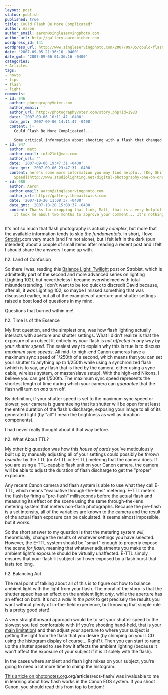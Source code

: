 ```yaml
---
layout: post
status: publish
published: true
title: Could Flash Be More Complicated?
author: Aaron
author_email: aaron@singleservingphoto.com
author_url: http://gallery.aaronbieber.com
wordpress_id: 141
wordpress_url: http://www.singleservingphoto.com/2007/09/05/could-flash-be-more-complicated/
date: '2007-09-05 21:36:16 -0400'
date_gmt: '2007-09-06 01:36:16 -0400'
categories:
- Articles
tags:
- howto
- tips
- flash
- light
comments:
- id: 946
  author: photographyVoter.com
  author_email: ''
  author_url: http://photographyvoter.com/story.php?id=1983
  date: '2007-09-06 10:11:47 -0400'
  date_gmt: '2007-09-06 14:11:47 -0400'
  content: |-
    Could Flash Be More Complicated?...

    Some critical information about shooting with a flash that changed my entire approach....
- id: 947
  author: matt
  author_email: info21dt@mac.com
  author_url: ''
  date: '2007-09-06 19:47:31 -0400'
  date_gmt: '2007-09-06 23:47:31 -0400'
  content: here's some more information you may find helpful, [Key Shifting and Shutter
    Speed](http://www.studiolighting.net/digital-photography-one-on-one-e001-key-shifting-and-shutter-speed/)
- id: 980
  author: Aaron
  author_email: aaron@singleservingphoto.com
  author_url: http://gallery.thebailiwick.com
  date: '2007-10-20 11:08:37 -0400'
  date_gmt: '2007-10-20 15:08:37 -0400'
  content: Thanks for dropping that link, Matt, that is a very helpful video! Sorry
    it took me about two months to approve your comment... It's nothing personal!
---
```

It's not so much that flash photography is actually _complex_, but
more that the available information tends to skip _the fundamentals_.
In short, I love [Strobist](http://www.strobist).com very much (and I'm
not alone), but I felt left in the dark (pun intended) about a couple of
small items after reading a recent post and I felt I should share the
answers I came up with.<span id="more"></span><span
id="more-141"></span>

h2. Land of Confusion

So there I was, reading this [Balance Light:
Twilight](http://strobist.blogspot.com/2007/09/lighting-102-balancing-light-twilight.html)
post on Strobist, which is admittedly part of the second and more
advanced series on lighting (Lighting 102), but nevertheless I became
overwhelmed with total misunderstanding. I don't want to be too quick to
discredit David because, after all, it *was* Lighting 102, so maybe I
missed something that was discussed earlier, but all of the examples of
aperture and shutter settings raised a boat load of questions in my
mind.

Questions that burned within me!

h2. Time Is of the Essence

My first question, and the simplest one, was how flash lighting actually
interacts with aperture and shutter settings. What I didn't realize is
that the exposure of an object lit entirely by your flash is _not
affected in any way by your shutter speed_. The easiest way to explain
why this is true is to discuss _maximum sync speeds_. All mid- to
high-end Canon cameras have a maximum sync speed of 1/250th of a second,
which means that you can set your shutter to anything _up to_ 1/250th
while using a synchronized flash (which is to say, any flash that is
fired by the camera, either using a sync cable, wireless system, or
master/slave setup). With the high-end Nikons, I believe you can get
1/500th. The maximum sync speed represents the shortest length of time
during which your camera can _guarantee_ that the flash will turn on
*and* turn off.

By definition, if your shutter speed is set to the maximum sync speed or
slower, your camera is guaranteeing that its shutter will be open for at
least the entire duration of the flash's discharge, exposing your image
to all of its generated light (by "all" I mean the brightness as well as
duration components).

I had never really thought about it that way before.

h2. What About TTL?

My other big question was how this _house of cards_ you've
meticulously built up by manually adjusting all of your settings could
possibly be _thrown asunder_ by the TTL (or A-TTL or E-TTL) metering
that the camera does. If you are using a TTL-capable flash unit on your
Canon camera, the camera will be able to adjust the duration of flash
discharge to get the "proper" exposure.

Any recent Canon camera and flash system is able to use what they call
E-TTL, which means "evaluative through-the-lens" metering. E-TTL meters
the flash by firing a "pre-flash" milliseconds before the actual flash
and measuring its effect on the scene using the same through-the-lens
metering system that meters non-flash photographs. Because the pre-flash
is a set intensity, all of the variables are known to the camera and the
result of the actual flash exposure can be calculated. It seems almost
impossible, but it works.

So the short answer to my question is that the metering system _will_,
theoretically, change the results of whatever settings you have
selected. However, the E-TTL system should be "smart" enough to properly
expose the scene _for flash_, meaning that whatever adjustments you
make to the ambient light's exposure should be virtually unaffected.
E-TTL simply ensures that your flash-lit subject isn't over-exposed by a
flash burst that lasts too long.

h2. Balancing Act

The real point of talking about all of this is to figure out how to
balance ambient light with the light from your flash. The moral of the
story is that the shutter speed has an effect on the ambient light
_only_, while the aperture has an effect on both. It's not a _walk in
the park_ to get precisely the results you want without plenty of
in-the-field experience, but knowing that simple rule is a pretty good
start!

A very straightforward approach would be to set your shutter speed to
the slowest you feel comfortable with (if you're shooting hand-held,
that is your [main
limitation](http://www.singleservingphoto.com/2007/05/22/focal-length-reciprocal-rule/))
and then adjust your aperture to where your subject is getting the light
from the flash that you desire (by chimping on your LCD using the
[histogram
display](http://www.singleservingphoto.com/2007/06/03/histograms-huh/,)
of course... Right?). Then you can start to ramp up the shutter speed to
see how it affects the ambient lighting (because it won't affect the
exposure of your subject if it is lit solely with the flash).

In the cases where ambient and flash light mixes on your subject, you're
going to need a lot more time to chimp the histogram.

[This article on
photonotes.org](http://photonotes).org/articles/eos-flash/ was invaluable
to me in learning about how flash works in the Canon EOS system. If you
shoot Canon, you should read this from top to bottom!
